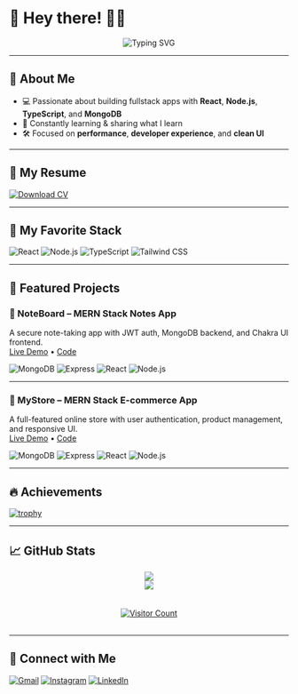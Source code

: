 # 👋 Hey there! 👨‍💻

<div align="center">
  <img src="https://readme-typing-svg.herokuapp.com?font=Bebas+Neue&weight=900&size=30&duration=2000&pause=1000&color=09F6F7&center=true&width=435&lines=I'm+Ali+Maqsood;Full+Stack+Developer" alt="Typing SVG" />
</div>

---

## 🚀 About Me

- 💻 Passionate about building fullstack apps with **React**, **Node.js**, **TypeScript**, and **MongoDB**
- 🧠 Constantly learning & sharing what I learn
- 🛠️ Focused on **performance**, **developer experience**, and **clean UI**

---

## 🪪 My Resume
[![Download CV](https://img.shields.io/badge/-Download_CV-4CAF50?style=for-the-badge&logo=adobeacrobatreader&logoColor=white)](https://github.com/ali-maqsood1/ali-maqsood1/raw/main/resume.pdf)

---

## 🧠 My Favorite Stack

![React](https://img.shields.io/badge/-React-61DAFB?style=for-the-badge&logo=react&logoColor=black)
![Node.js](https://img.shields.io/badge/-Node.js-000000?style=for-the-badge&logo=nodedotjs&logoColor=white)
![TypeScript](https://img.shields.io/badge/-TypeScript-3178C6?style=for-the-badge&logo=typescript&logoColor=white)
![Tailwind CSS](https://img.shields.io/badge/-Tailwind_CSS-06B6D4?style=for-the-badge&logo=tailwindcss&logoColor=white)


---

## 🚀 Featured Projects

### 📝 NoteBoard – MERN Stack Notes App  
A secure note-taking app with JWT auth, MongoDB backend, and Chakra UI frontend.  
[Live Demo](https://noteboard-mern.onrender.com/) • [Code](https://github.com/ali-maqsood1/NoteBoard-MERN)

![MongoDB](https://img.shields.io/badge/-MongoDB-4EA94B?style=flat&logo=mongodb&logoColor=white)
![Express](https://img.shields.io/badge/-Express-black?style=flat&logo=express&logoColor=white)
![React](https://img.shields.io/badge/-React-61DAFB?style=flat&logo=react)
![Node.js](https://img.shields.io/badge/-Node.js-3C873A?style=flat&logo=node.js)

---

### 🛒 MyStore – MERN Stack E-commerce App  
A full-featured online store with user authentication, product management, and responsive UI.  
[Live Demo](https://your-mystore-demo-link.com) • [Code](https://github.com/ali-maqsood1/my-store)

![MongoDB](https://img.shields.io/badge/-MongoDB-4EA94B?style=flat&logo=mongodb&logoColor=white)
![Express](https://img.shields.io/badge/-Express-black?style=flat&logo=express&logoColor=white)
![React](https://img.shields.io/badge/-React-61DAFB?style=flat&logo=react)
![Node.js](https://img.shields.io/badge/-Node.js-3C873A?style=flat&logo=node.js)

---



## 🔥 Achievements


[![trophy](https://github-profile-trophy.vercel.app/?username=ali-maqsood1&theme=nord)](https://github.com/ryo-ma/github-profile-trophy)



---


## 📈 GitHub Stats

<div align="center">
  <img src="https://github-readme-stats.vercel.app/api?username=ali-maqsood1&show_icons=true&theme=react&hide=contribs&count_private=true" />
  <br />
  <img src="https://github-readme-streak-stats.vercel.app/?user=ali-maqsood1&theme=react" />
  <br /><br /><br>
  <a href="https://github.com/ali-maqsood1">
    <img src="https://komarev.com/ghpvc/?username=ali-maqsood1&label=Profile+Views&color=0e75b6&style=flat" alt="Visitor Count"/>
  </a>
  <br><br>
</div>



---


## 🤝 Connect with Me

[![Gmail](https://img.shields.io/badge/-Gmail-D14836?style=for-the-badge&logo=gmail&logoColor=white)](mailto:alimaqsood35892@gmail.com)
[![Instagram](https://img.shields.io/badge/-Instagram-E4405F?style=for-the-badge&logo=instagram&logoColor=white)](https://www.instagram.com/ali_.maqsood/)
[![LinkedIn](https://img.shields.io/badge/-LinkedIn-0077B5?style=for-the-badge&logo=linkedin&logoColor=white)](https://www.linkedin.com/in/ali-maqsood1)


